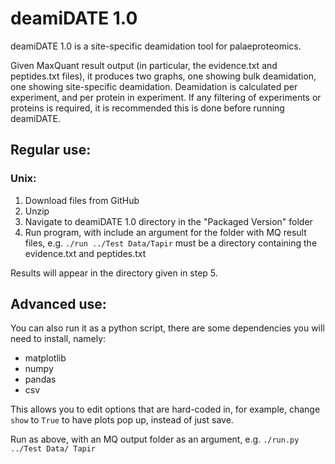 # deamiDATE 1.0

deamiDATE 1.0 is a site-specific deamidation tool for palaeproteomics.

Given MaxQuant result output (in particular, the evidence.txt and peptides.txt files), it produces two graphs, one showing bulk deamidation, one showing site-specific deamidation.
Deamidation is calculated per experiment, and per protein in experiment. If any filtering of experiments or proteins is required, it is recommended this is done before running deamiDATE.

## Regular use:

### Unix:
1. Download files from GitHub
2. Unzip
3. Navigate to deamiDATE 1.0 directory in the "Packaged Version" folder
4. Run program, with include an argument for the folder with MQ result files,
e.g. `./run ../Test Data/Tapir` must be a directory containing the evidence.txt and peptides.txt

Results will appear in the directory given in step 5.

## Advanced use:

You can also run it as a python script, there are some dependencies you will need to install, namely:
* matplotlib
* numpy
* pandas
* csv

This allows you to edit options that are hard-coded in, for example, change `show` to `True` to have plots pop up, instead of just save.

Run as above, with an MQ output folder as an argument, e.g. `./run.py ../Test Data/ Tapir`

